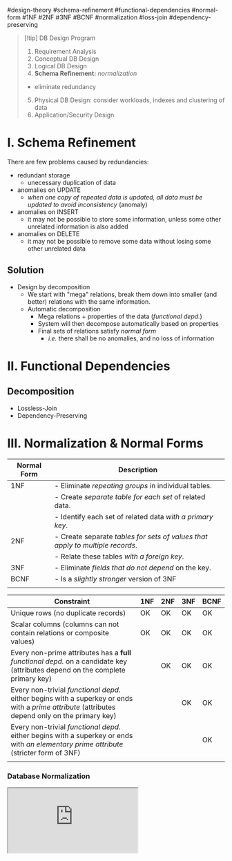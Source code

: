 #design-theory #schema-refinement #functional-dependencies #normal-form #1NF #2NF #3NF #BCNF #normalization #loss-join #dependency-preserving

> [!tip] DB Design Program
> 1. Requirement Analysis
> 2. Conceptual DB Design
> 3. Logical DB Design
> 4. **Schema Refinement:** *normalization*
> 	- eliminate redundancy
> 5. Physical DB Design: consider workloads, indexes and clustering of data
> 6. Application/Security Design


# I. Schema Refinement

There are few problems caused by redundancies:
- redundant storage
	- unecessary duplication of data
- anomalies on UPDATE
	- *when one copy of repeated data is updated, all data must be updated to avoid inconsistency* (anomaly)
- anomalies on INSERT
	- it may not be possible to store some information, unless some other unrelated information is also added
- anomalies on DELETE
	- it may not be possible to remove some data without losing some other unrelated data

## Solution
- Design by decomposition
	- We start with "mega" relations, break them down into smaller (and better) relations with the same information.
	- Automatic decomposition
		- Mega relations + properties of the data (*functional depd.*)
		- System will then decompose automatically based on properties
		- Final sets of relations satisfy *normal form*
			- *i.e.* there shall be no anomalies, and no loss of information


# II. Functional Dependencies

## Decomposition

- Lossless-Join
- Dependency-Preserving


# III. Normalization & Normal Forms

| Normal Form | Description                                                                   |
| ----------- | ----------------------------------------------------------------------------- |
| 1NF         | - Eliminate *repeating groups* in individual tables.                          |
|             | - Create *separate table for each set* of related data.                       |
|             | - Identify each set of related data *with a primary key*.                     | 
| 2NF         | - Create separate *tables for sets of values that apply to multiple records*. |
|             | - Relate these tables *with a foreign key*.                                   |
| 3NF         | - Eliminate *fields that do not depend* on the key.                           |
| BCNF        | - Is a *slightly stronger* version of 3NF                                     |
|             |                                                                               |

| Constraint                                                                                                                                      | 1NF | 2NF | 3NF | BCNF |
| ----------------------------------------------------------------------------------------------------------------------------------------------- | --- | --- | --- | ---- |
| Unique rows (no duplicate records)                                                                                                              | OK | OK | OK | OK  |
| Scalar columns (columns can not contain relations or composite values)                                                                          | OK | OK | OK | OK  |
| Every non-prime attributes has a **full** *functional depd.* on a candidate key (attributes depend on the complete primary key)                 |     | OK | OK | OK  |
| Every non-trivial *functional depd.* either begins with a superkey or ends with a *prime attribute* (attributes depend only on the primary key) |     |     | OK | OK  |
| Every non-trivial *functional depd.* either begins with a superkey or ends with *an elementary prime attribute* (stricter form of 3NF)          |     |     |     | OK  |
|                                                                                                                                                 |     |     |     |      |

### Database Normalization
<iframe class="my-wiki-iframe" src="https://en.m.wikipedia.org/wiki/Database_normalization" />

### Boyce-Codd Normal Form (BCNF)

For this course, BCNF is **the focus**.

> [!info] Definition
> A relation R is in BCNF if,
> - whenever some dependency $X \rightarrow B$ is _non-trivial_, then
> - X is a _key_ or _superkey_, i.e.
> 	- $X^+$ = {all attributes}
